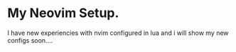 # My Neovim Setup.

I have new experiencies with nvim configured in lua and i will show my new configs soon....
